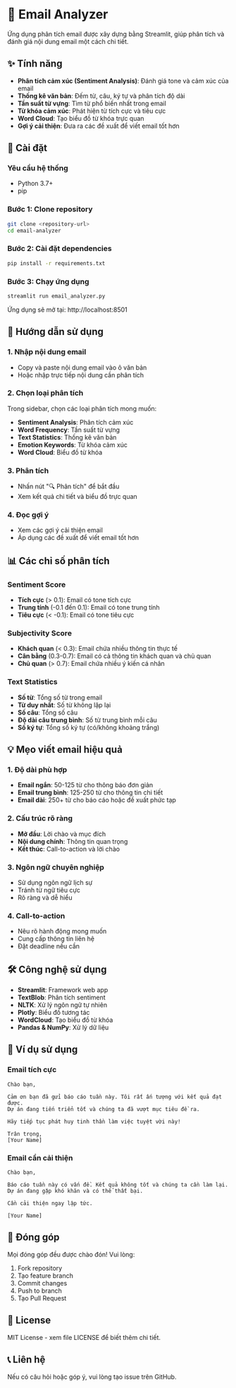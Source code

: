 # 📧 Email Analyzer

Ứng dụng phân tích email được xây dựng bằng Streamlit, giúp phân tích và đánh giá nội dung email một cách chi tiết.

## ✨ Tính năng

- **Phân tích cảm xúc (Sentiment Analysis)**: Đánh giá tone và cảm xúc của email
- **Thống kê văn bản**: Đếm từ, câu, ký tự và phân tích độ dài
- **Tần suất từ vựng**: Tìm từ phổ biến nhất trong email
- **Từ khóa cảm xúc**: Phát hiện từ tích cực và tiêu cực
- **Word Cloud**: Tạo biểu đồ từ khóa trực quan
- **Gợi ý cải thiện**: Đưa ra các đề xuất để viết email tốt hơn

## 🚀 Cài đặt

### Yêu cầu hệ thống
- Python 3.7+
- pip

### Bước 1: Clone repository
```bash
git clone <repository-url>
cd email-analyzer
```

### Bước 2: Cài đặt dependencies
```bash
pip install -r requirements.txt
```

### Bước 3: Chạy ứng dụng
```bash
streamlit run email_analyzer.py
```

Ứng dụng sẽ mở tại: http://localhost:8501

## 📖 Hướng dẫn sử dụng

### 1. Nhập nội dung email
- Copy và paste nội dung email vào ô văn bản
- Hoặc nhập trực tiếp nội dung cần phân tích

### 2. Chọn loại phân tích
Trong sidebar, chọn các loại phân tích mong muốn:
- **Sentiment Analysis**: Phân tích cảm xúc
- **Word Frequency**: Tần suất từ vựng
- **Text Statistics**: Thống kê văn bản
- **Emotion Keywords**: Từ khóa cảm xúc
- **Word Cloud**: Biểu đồ từ khóa

### 3. Phân tích
- Nhấn nút "🔍 Phân tích" để bắt đầu
- Xem kết quả chi tiết và biểu đồ trực quan

### 4. Đọc gợi ý
- Xem các gợi ý cải thiện email
- Áp dụng các đề xuất để viết email tốt hơn

## 📊 Các chỉ số phân tích

### Sentiment Score
- **Tích cực** (> 0.1): Email có tone tích cực
- **Trung tính** (-0.1 đến 0.1): Email có tone trung tính
- **Tiêu cực** (< -0.1): Email có tone tiêu cực

### Subjectivity Score
- **Khách quan** (< 0.3): Email chứa nhiều thông tin thực tế
- **Cân bằng** (0.3-0.7): Email có cả thông tin khách quan và chủ quan
- **Chủ quan** (> 0.7): Email chứa nhiều ý kiến cá nhân

### Text Statistics
- **Số từ**: Tổng số từ trong email
- **Từ duy nhất**: Số từ không lặp lại
- **Số câu**: Tổng số câu
- **Độ dài câu trung bình**: Số từ trung bình mỗi câu
- **Số ký tự**: Tổng số ký tự (có/không khoảng trắng)

## 💡 Mẹo viết email hiệu quả

### 1. Độ dài phù hợp
- **Email ngắn**: 50-125 từ cho thông báo đơn giản
- **Email trung bình**: 125-250 từ cho thông tin chi tiết
- **Email dài**: 250+ từ cho báo cáo hoặc đề xuất phức tạp

### 2. Cấu trúc rõ ràng
- **Mở đầu**: Lời chào và mục đích
- **Nội dung chính**: Thông tin quan trọng
- **Kết thúc**: Call-to-action và lời chào

### 3. Ngôn ngữ chuyên nghiệp
- Sử dụng ngôn ngữ lịch sự
- Tránh từ ngữ tiêu cực
- Rõ ràng và dễ hiểu

### 4. Call-to-action
- Nêu rõ hành động mong muốn
- Cung cấp thông tin liên hệ
- Đặt deadline nếu cần

## 🛠️ Công nghệ sử dụng

- **Streamlit**: Framework web app
- **TextBlob**: Phân tích sentiment
- **NLTK**: Xử lý ngôn ngữ tự nhiên
- **Plotly**: Biểu đồ tương tác
- **WordCloud**: Tạo biểu đồ từ khóa
- **Pandas & NumPy**: Xử lý dữ liệu

## 📝 Ví dụ sử dụng

### Email tích cực
```
Chào bạn,

Cảm ơn bạn đã gửi báo cáo tuần này. Tôi rất ấn tượng với kết quả đạt được. 
Dự án đang tiến triển tốt và chúng ta đã vượt mục tiêu đề ra.

Hãy tiếp tục phát huy tinh thần làm việc tuyệt vời này!

Trân trọng,
[Your Name]
```

### Email cần cải thiện
```
Chào bạn,

Báo cáo tuần này có vấn đề. Kết quả không tốt và chúng ta cần làm lại.
Dự án đang gặp khó khăn và có thể thất bại.

Cần cải thiện ngay lập tức.

[Your Name]
```

## 🤝 Đóng góp

Mọi đóng góp đều được chào đón! Vui lòng:
1. Fork repository
2. Tạo feature branch
3. Commit changes
4. Push to branch
5. Tạo Pull Request

## 📄 License

MIT License - xem file LICENSE để biết thêm chi tiết.

## 📞 Liên hệ

Nếu có câu hỏi hoặc góp ý, vui lòng tạo issue trên GitHub. 